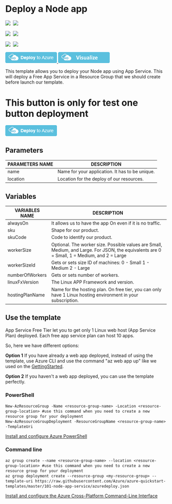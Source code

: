 # Deploy a Node app

<IMG SRC="https://azurequickstartsservice.blob.core.windows.net/badges/101-node-app-service/PublicLastTestDate.svg" />&nbsp;
<IMG SRC="https://azurequickstartsservice.blob.core.windows.net/badges/101-node-app-service/PublicDeployment.svg" />&nbsp;

<IMG SRC="https://azurequickstartsservice.blob.core.windows.net/badges/101-node-app-service/FairfaxLastTestDate.svg" />&nbsp;
<IMG SRC="https://azurequickstartsservice.blob.core.windows.net/badges/101-node-app-service/FairfaxDeployment.svg" />&nbsp;

<IMG SRC="https://azurequickstartsservice.blob.core.windows.net/badges/101-node-app-service/BestPracticeResult.svg" />&nbsp;
<IMG SRC="https://azurequickstartsservice.blob.core.windows.net/badges/101-node-app-service/CredScanResult.svg" />&nbsp;

<a href="https://portal.azure.com/#create/Microsoft.Template/uri/https%3A%2F%2Fraw.githubusercontent.com%2FAzure4StudentQSTemplates%2Fazure-quickstart-templates%2Fmaster%2F101-node-app-service%2Fazuredeploy.json" target="_blank">
    <img src="https://raw.githubusercontent.com/Azure/azure-quickstart-templates/master/1-CONTRIBUTION-GUIDE/images/deploytoazure.png"/>
</a>
<a href="http://armviz.io/#/?load=https%3A%2F%2Fraw.githubusercontent.com%2FAzure4StudentQSTemplates%2Fazure-quickstart-templates%2Fmaster%2F101-node-app-service%2Fazuredeploy.json" target="_blank">
    <img src="https://raw.githubusercontent.com/Azure/azure-quickstart-templates/master/1-CONTRIBUTION-GUIDE/images/visualizebutton.png"/>
</a>

This template allows you to deploy your Node app using App Service. This will deploy a Free App Service in a Resource Group that we should create before launch our template.

# This button is only for test one button deployment
<a href="https://portal.azure.com/#create/Microsoft.Template/uri/https%3A%2F%2Fraw.githubusercontent.com%2Fjose-mart%2Ftemplates%2Fmaster%2F101-node-app-service%2Fazuredeploy.json" target="_blank">
    <img src="https://raw.githubusercontent.com/Azure/azure-quickstart-templates/master/1-CONTRIBUTION-GUIDE/images/deploytoazure.png"/>
</a>

## Parameters

|**PARAMETERS NAME**   |**DESCRIPTION**   |
|---|---|
|name   |Name for your application. It has to be unique.   |
|location   |Location for the deploy of our resources.   |

## Variables

|**VARIABLES NAME**   |**DESCRIPTION**   |
|---|---|
|alwaysOn   |It allows us to have the app On even if it is no traffic.   |
|sku   |Shape for our product.   |
|skuCode   |Code to identify our product.   |
|workerSize   |Optional. The worker size. Possible values are Small, Medium, and Large. For JSON, the equivalents are 0 = Small, 1 = Medium, and 2 = Large   |
|workerSizeId   |Gets or sets size ID of machines: 0 - Small 1 - Medium 2 - Large   |
|numberOfWorkers   |Gets or sets number of workers.   |
|linuxFxVersion   |The Linux APP Framework and version.   |
|hostingPlanName   |Name for the hosting plan. On free tier, you can only have 1 Linux hosting environment in your subscription.   |

## Use the template

App Service Free Tier let you to get only 1 Linux web host (App Service Plan) deployed. Each free app service plan can host 10 apps. 

So, here we have different options:

**Option 1**
If you have already a web app deployed, instead of using the template, use Azure CLI and use the command "az web app up" like we used on the [GettingStarted](https://github.com/Azure4StudentQSTemplates/azure-quickstart-templates/blob/master/101-node-app-service/GettingStarted.md).

**Option 2**
If you haven't a web app deployed, you can use the template perfectly.  

### PowerShell

```
New-AzResourceGroup -Name <resource-group-name> -Location <resource-group-location> #use this command when you need to create a new resource group for your deployment
New-AzResourceGroupDeployment -ResourceGroupName <resource-group-name> -TemplateUri 
```

[Install and configure Azure PowerShell](https://docs.microsoft.com/es-es/powershell/azure/?view=azps-2.8.0)

### Command line

```
az group create --name <resource-group-name> --location <resource-group-location> #use this command when you need to create a new resource group for your deployment
az group deployment create --resource-group <my-resource-group> --template-uri https://raw.githubusercontent.com/Azure/azure-quickstart-templates/master/101-node-app-service/azuredeploy.json
```

[Install and configure the Azure Cross-Platform Command-Line Interface](https://docs.microsoft.com/es-es/cli/azure/install-azure-cli?view=azure-cli-latest)

